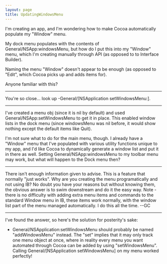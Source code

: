 ```yaml
---
layout: page
title: UpdatingWindowsMenu
---
```


I'm creating an app, and I'm wondering how to make Cocoa automatically populate my "Window" menu.

My dock menu populates with the contents of General/NSApp:windowsMenu, but how do I put this into my "Window" menu, which I'm creating manually through API (as opposed to to Interface Builder).

Naming the menu "Window" doesn't appear to be enough (as opposed to "Edit", which Cocoa picks up and adds items for).

Anyone familiar with this?

----

You're so close... look up     -General/[NSApplication setWindowsMenu:].

----

I've created a menu obj (since it is nil by default) and used General/NSApp:setWindowsMenu to get it in place. This enabled window lists in the dock menu (since windowsMenu was nil before, it would show nothing except the default items like Quit).

I'm not sure what to do for the main menu, though. I already have a "Window" menu that I've populated with various utility functions unique to my app, and I'd like Cocoa to dynamically generate a window list and put it in there as well. Setting General/NSApp:windowsMenu to my toolbar menu may work, but what will happen to the Dock menu then?

----

There isn't enough information given to advise. This is a feature that normally "just works". Why are you creating the menu programatically and not using IB? No doubt you have your reasons but without knowing them, the obvious answer is to swim downstream and do it the easy way. Note - there is no difficulty with adding extra menu items and commands to the standard Window menu in IB, these items work normally, with the window list part of the menu managed automatically. I do this all the time. --GC

----

I've found the answer, so here's the solution for posterity's sake:

- General/NSApplication:setWindowsMenu should probably be named "addWindowsMenu" instead. The "set" implies that it may only track one menu object at once, where in reality every menu you want automated through Cocoa can be added by using "setWindowsMenu". Calling General/[NSApplication setWindowsMenu] on my menu worked perfectly!
